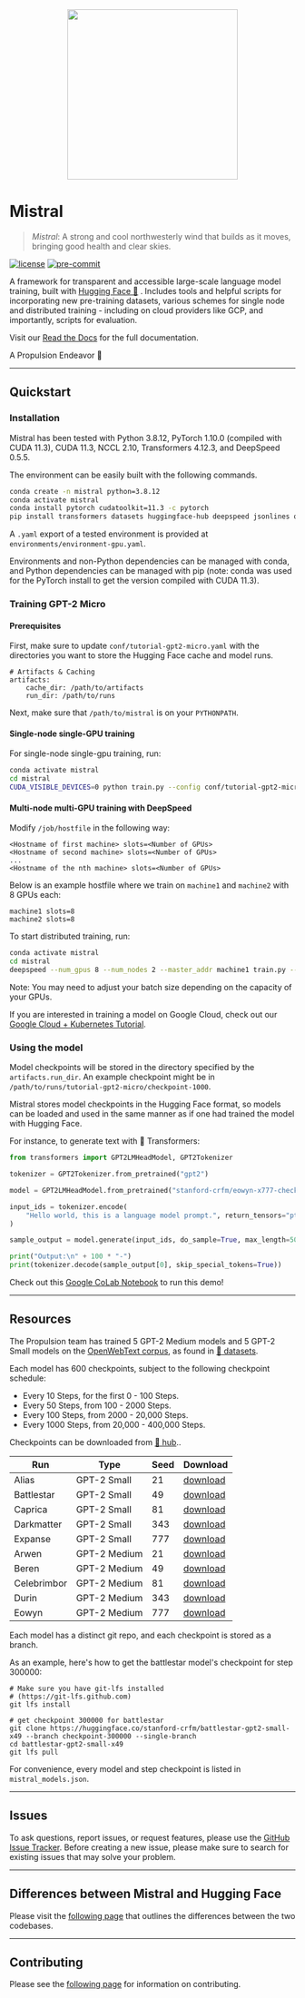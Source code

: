 <div align="center"><img src="https://github.com/stanford-crfm/mistral/raw/main/docs/mistral_components.png" height="300px"/></div>

# Mistral

> *Mistral*: A strong and cool northwesterly wind that builds as it moves, bringing good health and clear skies.

[![license](https://img.shields.io/badge/license-Apache%202.0-green.svg)](https://opensource.org/licenses/Apache-2.0)
[![pre-commit](https://img.shields.io/badge/pre--commit-enabled-green?logo=pre-commit&logoColor=white)](https://github.com/pre-commit/pre-commit)

A framework for transparent and accessible large-scale language model training, built with [Hugging Face 🤗](https://huggingface.co/) . Includes tools
and helpful scripts for incorporating new pre-training datasets, various schemes for single node and distributed training - including on
cloud providers like GCP, and importantly, scripts for evaluation.

Visit our [Read the Docs](https://nlp.stanford.edu/mistral) for the full documentation.

A Propulsion Endeavor 🚀

---

## Quickstart

### Installation

Mistral has been tested with Python 3.8.12, PyTorch 1.10.0 (compiled with CUDA 11.3), CUDA 11.3, NCCL 2.10, Transformers 4.12.3, and DeepSpeed 0.5.5.

The environment can be easily built with the following commands.

```bash
conda create -n mistral python=3.8.12
conda activate mistral
conda install pytorch cudatoolkit=11.3 -c pytorch
pip install transformers datasets huggingface-hub deepspeed jsonlines quinine wandb
```

A `.yaml` export of a tested environment is provided at `environments/environment-gpu.yaml`.

Environments and non-Python dependencies can be managed with conda, and Python dependencies can be managed with pip (note: conda was used for the PyTorch install to get the version compiled with CUDA 11.3).


### Training GPT-2 Micro

#### Prerequisites

First, make sure to update `conf/tutorial-gpt2-micro.yaml` with the directories you want to store the Hugging Face
cache and model runs.

```
# Artifacts & Caching
artifacts:
    cache_dir: /path/to/artifacts
    run_dir: /path/to/runs
```

Next, make sure that `/path/to/mistral` is on your `PYTHONPATH`.

#### Single-node single-GPU training

For single-node single-gpu training, run:

```bash
conda activate mistral
cd mistral
CUDA_VISIBLE_DEVICES=0 python train.py --config conf/tutorial-gpt2-micro.yaml --nnodes 1 --nproc_per_node 1 --training_arguments.fp16 true --training_arguments.per_device_train_batch_size 2 --run_id tutorial-gpt2-micro
```

#### Multi-node multi-GPU training with DeepSpeed

Modify `/job/hostfile` in the following way:

```
<Hostname of first machine> slots=<Number of GPUs>
<Hostname of second machine> slots=<Number of GPUs>
...
<Hostname of the nth machine> slots=<Number of GPUs>
```

Below is an example hostfile where we train on `machine1` and `machine2` with 8 GPUs each:

```
machine1 slots=8
machine2 slots=8
```

To start distributed training, run:

```bash
conda activate mistral
cd mistral
deepspeed --num_gpus 8 --num_nodes 2 --master_addr machine1 train.py --config conf/tutorial-gpt2-micro.yaml --nnodes 2 --nproc_per_node 8 --training_arguments.fp16 true --training_arguments.per_device_train_batch_size 4 --training_arguments.deepspeed conf/deepspeed/z2-small-conf.json --run_id tutorial-gpt2-micro-multi-node
```

Note: You may need to adjust your batch size depending on the capacity of your GPUs.

If you are interested in training a model on Google Cloud, check out our
[Google Cloud + Kubernetes Tutorial](https://nlp.stanford.edu/mistral/tutorials/gcp_plus_kubernetes.html).

### Using the model

Model checkpoints will be stored in the directory specified by the `artifacts.run_dir`. An example checkpoint might be
in `/path/to/runs/tutorial-gpt2-micro/checkpoint-1000`.

Mistral stores model checkpoints in the Hugging Face format, so models can be loaded and used in the same manner as if
one had trained the model with Hugging Face.

For instance, to generate text with 🤗  Transformers:

```python
from transformers import GPT2LMHeadModel, GPT2Tokenizer

tokenizer = GPT2Tokenizer.from_pretrained("gpt2")

model = GPT2LMHeadModel.from_pretrained("stanford-crfm/eowyn-x777-checkpoint-400000")

input_ids = tokenizer.encode(
    "Hello world, this is a language model prompt.", return_tensors="pt"
)

sample_output = model.generate(input_ids, do_sample=True, max_length=50, top_k=50)

print("Output:\n" + 100 * "-")
print(tokenizer.decode(sample_output[0], skip_special_tokens=True))
```

Check out this [Google CoLab Notebook](https://colab.research.google.com/github/stanford-crfm/mistral/blob/main/generate_text.ipynb) to run
this demo!

---

## Resources

The Propulsion team has trained 5 GPT-2 Medium models and 5 GPT-2 Small models on the [OpenWebText corpus](https://huggingface.co/datasets/openwebtext),
as found in [🤗  datasets](https://huggingface.co/datasets).

Each model has 600 checkpoints, subject to the following checkpoint schedule:

- Every 10 Steps, for the first 0 - 100 Steps.
- Every 50 Steps, from 100 - 2000 Steps.
- Every 100 Steps, from 2000 - 20,000 Steps.
- Every 1000 Steps, from 20,000 - 400,000 Steps.

Checkpoints can be downloaded from [🤗 hub](https://huggingface.co/stanford-crfm)..

| Run | Type | Seed | Download |
| --- | --- | --- | --- |
| Alias | GPT-2 Small | 21 | [download](https://huggingface.co/stanford-crfm/alias-gpt2-small-x21/tree/main) |
| Battlestar | GPT-2 Small | 49 | [download](https://huggingface.co/stanford-crfm/battlestar-gpt2-small-x49/tree/main) |
| Caprica | GPT-2 Small | 81 | [download](https://huggingface.co/stanford-crfm/caprica-gpt2-small-x81/tree/main) |
| Darkmatter | GPT-2 Small | 343 | [download](https://huggingface.co/stanford-crfm/darkmatter-gpt2-small-x343/tree/main) |
| Expanse | GPT-2 Small | 777 | [download](https://huggingface.co/stanford-crfm/expanse-gpt2-small-x777/tree/main) |
| Arwen | GPT-2 Medium | 21 | [download](https://huggingface.co/stanford-crfm/arwen-gpt2-medium-x21/tree/main) |
| Beren | GPT-2 Medium | 49 | [download](https://huggingface.co/stanford-crfm/beren-gpt2-medium-x49/tree/main) |
| Celebrimbor | GPT-2 Medium | 81 | [download](https://huggingface.co/stanford-crfm/celebrimbor-gpt2-medium-x81/tree/main) |
| Durin | GPT-2 Medium | 343 | [download](https://huggingface.co/stanford-crfm/durin-gpt2-medium-x343/tree/main) |
| Eowyn | GPT-2 Medium | 777 | [download](https://huggingface.co/stanford-crfm/eowyn-gpt2-medium-x777/tree/main) |


Each model has a distinct git repo, and each checkpoint is stored as a branch.

As an example, here's how to get the battlestar model's checkpoint for step 300000:

```
# Make sure you have git-lfs installed
# (https://git-lfs.github.com)
git lfs install

# get checkpoint 300000 for battlestar
git clone https://huggingface.co/stanford-crfm/battlestar-gpt2-small-x49 --branch checkpoint-300000 --single-branch
cd battlestar-gpt2-small-x49
git lfs pull
```

For convenience, every model and step checkpoint is listed in `mistral_models.json`.

---

## Issues

To ask questions, report issues, or request features, please use the [GitHub Issue Tracker](https://github.com/stanford-crfm/mistral/issues).
Before creating a new issue, please make sure to search for existing issues that may solve your problem.

---

## Differences between Mistral and Hugging Face

Please visit the [following page](https://nlp.stanford.edu/mistral/hugging_face_differences.html) that outlines the
differences between the two codebases.

---

## Contributing

Please see the [following page](https://nlp.stanford.edu/mistral/contributing.html) for information on contributing.
